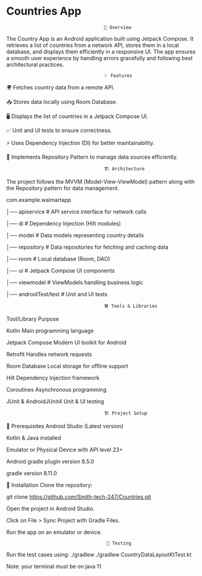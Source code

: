 # Countries App


                                        📌 Overview
The Country App is an Android application built using Jetpack Compose. It retrieves a list of countries from a network API, stores them in a local database, and displays them efficiently in a responsive UI. The app ensures a smooth user experience by handling errors gracefully and following best architectural practices.

                                        ✨ Features
🌍 Fetches country data from a remote API. 

📥 Stores data locally using Room Database.

🖥 Displays the list of countries in a Jetpack Compose UI. 

✅ Unit and UI tests to ensure correctness. 

⚡ Uses Dependency Injection (DI) for better maintainability.

🔄 Implements Repository Pattern to manage data sources efficiently.

                                        🏗 Architecture

The project follows the MVVM (Model-View-ViewModel) pattern along with the Repository pattern for data management.

com.example.walmartapp

│── apiservice            # API service interface for network calls

│── di                    # Dependency Injection (Hilt modules)

│── model                 # Data models representing country details

│── repository            # Data repositories for fetching and caching data

│── room                  # Local database (Room, DAO)

│── ui                    # Jetpack Compose UI components

│── viewmodel             # ViewModels handling business logic

│── androidTest/test       # Unit and UI tests


                                        🛠 Tools & Libraries
Tool/Library	Purpose

Kotlin	Main programming language

Jetpack Compose	Modern UI toolkit for Android

Retrofit	Handles network requests

Room Database	Local storage for offline support

Hilt	Dependency Injection framework

Coroutines	Asynchronous programming

JUnit & AndroidJUnit4	Unit & UI testing


                                        🏗 Project Setup

🔧 Prerequisites
Android Studio (Latest version)

Kotlin & Java installed

Emulator or Physical Device with API level 23+

Android gradle plugin version 8.5.0

gradle version 8.11.0
               
🚀 Installation
Clone the repository:

git clone https://github.com/Smith-tech-247/Countries.git

Open the project in Android Studio.

Click on File > Sync Project with Gradle Files.

Run the app on an emulator or device.

                                         🔬 Testing
                                         
Run the test cases using: ./gradlew ./gradlew CountryDataLayoutKtTest.kt

Note: your terminal must be on java 11




